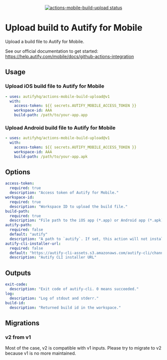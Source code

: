 <p align="center">
  <a href="https://github.com/autifyhq/actions-mobile-build-upload"><img alt="actions-mobile-build-upload status" src="https://github.com/autifyhq/actions-mobile-build-upload/workflows/test/badge.svg"></a>
</p>

# Upload build to Autify for Mobile

Upload a build file to Autify for Mobile.

See our official documentation to get started: https://help.autify.com/mobile/docs/github-actions-integration

## Usage

### Upload iOS build file to Autify for Mobile

```yaml
- uses: autifyhq/actions-mobile-build-upload@v1
  with:
    access-token: ${{ secrets.AUTIFY_MOBILE_ACCESS_TOKEN }}
    workspace-id: AAA
    build-path: /path/to/your-app.app
```

### Upload Android build file to Autify for Mobile

```yaml
- uses: autifyhq/actions-mobile-build-upload@v1
  with:
    access-token: ${{ secrets.AUTIFY_MOBILE_ACCESS_TOKEN }}
    workspace-id: AAA
    build-path: /path/to/your-app.apk
```

## Options

```yaml
access-token:
  required: true
  description: "Access token of Autify for Mobile."
workspace-id:
  required: true
  description: "Workspace ID to upload the build file."
build-path:
  required: true
  description: "File path to the iOS app (*.app) or Android app (*.apk)."
autify-path:
  required: false
  default: "autify"
  description: "A path to `autify`. If set, this action will not install autify-cli."
autify-cli-installer-url:
  required: false
  default: "https://autify-cli-assets.s3.amazonaws.com/autify-cli/channels/stable/install-cicd.bash"
  description: "Autify CLI installer URL"
```

## Outputs

```yaml
exit-code:
  description: "Exit code of autify-cli. 0 means succeeded."
log:
  description: "Log of stdout and stderr."
build-id:
  description: "Returned build id in the workspace."
```

## Migrations

### v2 from v1

Most of the case, v2 is compatible with v1 inputs. Please try to migrate to v2 because v1 is no more maintained.
